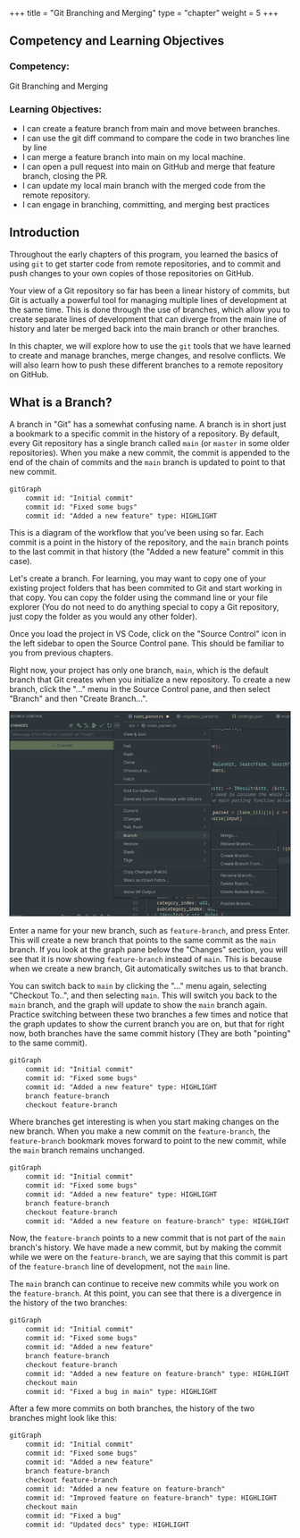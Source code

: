 +++
title = "Git Branching and Merging"
type = "chapter"
weight = 5
+++

## Competency and Learning Objectives

### Competency:

Git Branching and Merging

### Learning Objectives:

- I can create a feature branch from main and move between branches.
- I can use the git diff command to compare the code in two branches line by line
- I can merge a feature branch into main on my local machine.
- I can open a pull request into main on GitHub and merge that feature branch, closing the PR.
- I can update my local main branch with the merged code from the remote repository.
- I can engage in branching, committing, and merging best practices

## Introduction

Throughout the early chapters of this program, you learned the basics of using `git` to get
starter code from remote repositories, and to commit and push changes to your own copies of
those repositories on GitHub. 

Your view of a Git repository so far has been a linear history of commits, but Git is actually a
powerful tool for managing multiple lines of development at the same time.  This is done through
the use of branches, which allow you to create separate lines of development that can diverge
from the main line of history and later be merged back into the main branch or other branches.

In this chapter, we will explore how to use the `git` tools that we have learned to create and
manage branches, merge changes, and resolve conflicts. We will also learn how to push these
different branches to a remote repository on GitHub.

## What is a Branch?

A branch in "Git" has a somewhat confusing name.  A branch is in short just a bookmark to a
specific commit in the history of a repository.  By default, every Git repository has a
single branch called `main` (or `master` in some older repositories).  When you make a
new commit, the commit is appended to the end of the chain of commits and the `main` branch
is updated to point to that new commit.

```mermaid
gitGraph
    commit id: "Initial commit"
    commit id: "Fixed some bugs"
    commit id: "Added a new feature" type: HIGHLIGHT
```

This is a diagram of the workflow that you've been using so far.  Each commit is a point in
the history of the repository, and the `main` branch points to the last commit in that history
(the "Added a new feature" commit in this case).

Let's create a branch.  For learning, you may want to copy one of your existing project folders
that has been commited to Git and start working in that copy.  You can copy the folder using
the command line or your file explorer (You do not need to do anything special to copy a Git
repository, just copy the folder as you would any other folder).

Once you load the project in VS Code, click on the "Source Control" icon in the left sidebar
to open the Source Control pane.  This should be familiar to you from previous chapters.

Right now, your project has only one branch, `main`, which is the default branch that
Git creates when you initialize a new repository.  To create a new branch, click the "..." menu
in the Source Control pane, and then select "Branch" and then "Create Branch...".

![create-branch.png](create-branch.png)

Enter a name for your new branch, such as `feature-branch`, and press Enter.  This will create
a new branch that points to the same commit as the `main` branch.  If you look at the graph pane
below the "Changes" section, you will see that it is now showing `feature-branch` instead of `main`.
This is because when we create a new branch, Git automatically switches us to that branch.

You can switch back to `main` by clicking the "..." menu again, selecting "Checkout To..", and then
selecting `main`.  This will switch you back to the `main` branch, and the graph will update to
show the `main` branch again.  Practice switching between these two branches a few times and notice
that the graph updates to show the current branch you are on, but that for right now, both branches
have the same commit history (They are both "pointing" to the same commit).

```mermaid
gitGraph
    commit id: "Initial commit"
    commit id: "Fixed some bugs"
    commit id: "Added a new feature" type: HIGHLIGHT
    branch feature-branch
    checkout feature-branch
```

Where branches get interesting is when you start making changes on the new branch.  When you
make a new commit on the `feature-branch`, the `feature-branch` bookmark moves forward to point
to the new commit, while the `main` branch remains unchanged.

```mermaid
gitGraph
    commit id: "Initial commit"
    commit id: "Fixed some bugs"
    commit id: "Added a new feature" type: HIGHLIGHT
    branch feature-branch
    checkout feature-branch
    commit id: "Added a new feature on feature-branch" type: HIGHLIGHT
```

Now, the `feature-branch` points to a new commit that is not part of the `main` branch's history.
We have made a new commit, but by making the commit while we were on the `feature-branch`, we are
saying that this commit is part of the `feature-branch` line of development, not the `main` line.

The `main` branch can continue to receive new commits while you work on the `feature-branch`.
At this point, you can see that there is a divergence in the history of the two branches:

```mermaid
gitGraph
    commit id: "Initial commit"
    commit id: "Fixed some bugs"
    commit id: "Added a new feature"
    branch feature-branch
    checkout feature-branch
    commit id: "Added a new feature on feature-branch" type: HIGHLIGHT
    checkout main
    commit id: "Fixed a bug in main" type: HIGHLIGHT
```

After a few more commits on both branches, the history of the two branches might look like this:

```mermaid
gitGraph
    commit id: "Initial commit"
    commit id: "Fixed some bugs"
    commit id: "Added a new feature"
    branch feature-branch
    checkout feature-branch
    commit id: "Added a new feature on feature-branch"
    commit id: "Improved feature on feature-branch" type: HIGHLIGHT
    checkout main
    commit id: "Fixed a bug"
    commit id: "Updated docs" type: HIGHLIGHT
```
